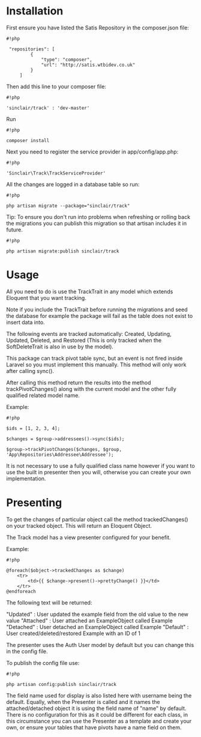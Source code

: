# Installation #

First ensure you have listed the Satis Repository in the composer.json file:


```
#!php

 "repositories": [
         {
             "type": "composer",
             "url": "http://satis.wtbidev.co.uk"
         }
     ]
```


Then add this line to your composer file:


```
#!php

'sinclair/track' : 'dev-master'
```


Run 
```
#!php

composer install
```


Next you need to register the service provider in app/config/app.php:


```
#!php

'Sinclair\Track\TrackServiceProvider'
```


All the changes are logged in a database table so run:


```
#!php

php artisan migrate --package="sinclair/track"
```


Tip: To ensure you don't run into problems when refreshing or rolling back the migrations you can publish this migration so that artisan includes it in future.


```
#!php

php artisan migrate:publish sinclair/track
```


# Usage #

All you need to do is use the TrackTrait in any model which extends Eloquent that you want tracking.

Note if you include the TrackTrait before running the migrations and seed the database for example the package will fail as the table does not exist to insert data into.

The following events are tracked automatically: Created, Updating, Updated, Deleted, and Restored (This is only tracked when the SoftDeleteTrait is also in use by the model).

This package can track pivot table sync, but an event is not fired inside Laravel so you must implement this manually. This method will only work after calling sync().

After calling this method return the results into the method trackPivotChanges() along with the current model and the other fully qualified related model name.

Example:


```
#!php

$ids = [1, 2, 3, 4];

$changes = $group->addressees()->sync($ids);

$group->trackPivotChanges($changes, $group, 'App\Repositories\Addressee\Addressee');
```


It is not necessary to use a fully qualified class name however if you want to use the built in presenter then you will, otherwise you can create your own implementation.

# Presenting #

To get the changes of particular object call the method trackedChanges() on your tracked object. This will return an Eloquent Object.

The Track model has a view presenter configured for your benefit.

Example:


```
#!php

@foreach($object->trackedChanges as $change)
	<tr>
		<td>{{ $change->present()->prettyChange() }}</td>
	</tr>
@endforeach
```


The following text will be returned:

"Updated"   : User updated the example field from the old value to the new value
"Attached"  : User attached an ExampleObject called Example
"Detached" : User detached an ExampleObject called Example
"Default"     : User created/deleted/restored Example with an ID of 1

The presenter uses the Auth User model by default but you can change this in the config file.

To publish the config file use:


```
#!php

php artisan config:publish sinclair/track
```


The field name used for display is also listed here with username being the default. Equally, when the Presenter is called and it names the attached/detached object it is using the field name of "name" by default. There is no configuration for this as it could be different for each class, in this circumstance you can use the Presenter as a template and create your own, or ensure your tables that have pivots have a name field on them.